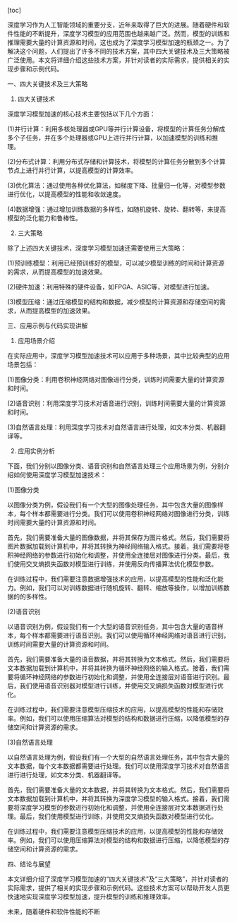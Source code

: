 
[toc]                    
                
                
深度学习作为人工智能领域的重要分支，近年来取得了巨大的进展。随着硬件和软件性能的不断提升，深度学习模型的应用范围也越来越广泛。然而，模型的训练和推理需要大量的计算资源和时间，这也成为了深度学习模型加速的瓶颈之一。为了解决这个问题，人们提出了许多不同的技术方案，其中四大关键技术及三大策略被广泛使用。本文将详细介绍这些技术方案，并针对读者的实际需求，提供相关的实现步骤和示例代码。

一、四大关键技术及三大策略

1. 四大关键技术

深度学习模型加速的核心技术主要包括以下几个方面：

(1)并行计算：利用多核处理器或GPU等并行计算设备，将模型的计算任务分解成多个子任务，并在多个处理器或GPU上进行并行计算，以加速模型的训练和推理。

(2)分布式计算：利用分布式存储和计算技术，将模型的计算任务分散到多个计算节点上进行并行计算，以提高模型的计算效率。

(3)优化算法：通过使用各种优化算法，如梯度下降、批量归一化等，对模型参数进行优化，以提高模型的性能和收敛速度。

(4)数据增强：通过增加训练数据的多样性，如随机旋转、旋转、翻转等，来提高模型的泛化能力和鲁棒性。

2. 三大策略

除了上述四大关键技术，深度学习模型加速还需要使用三大策略：

(1)预训练模型：利用已经预训练好的模型，可以减少模型训练的时间和计算资源的需求，从而提高模型的加速效果。

(2)硬件加速：利用特殊的硬件设备，如FPGA、ASIC等，对模型进行加速。

(3)模型压缩：通过压缩模型的结构和数据，减少模型的计算资源和存储空间的需求，从而提高模型的加速效果。

三、应用示例与代码实现讲解

1. 应用场景介绍

在实际应用中，深度学习模型加速技术可以应用于多种场景，其中比较典型的应用场景包括：

(1)图像分类：利用卷积神经网络对图像进行分类，训练时间需要大量的计算资源和时间。

(2)语音识别：利用深度学习技术对语音进行识别，训练时间需要大量的计算资源和时间。

(3)自然语言处理：利用深度学习技术对自然语言进行处理，如文本分类、机器翻译等。

2. 应用实例分析

下面，我们分别以图像分类、语音识别和自然语言处理三个应用场景为例，分别介绍如何使用深度学习模型加速技术：

(1)图像分类

以图像分类为例，假设我们有一个大型的图像处理任务，其中包含大量的图像样本，每个样本都需要进行分类。我们可以使用卷积神经网络对图像进行分类，训练时间需要大量的计算资源和时间。

首先，我们需要准备大量的图像数据，并将其保存为图片格式。然后，我们需要将图片数据加载到计算机中，并将其转换为神经网络输入格式。接着，我们需要将卷积神经网络的参数进行初始化和调整，并使用全连接层对图像进行分类。最后，我们使用交叉熵损失函数对模型进行训练，并使用反向传播算法优化模型参数。

在训练过程中，我们需要注意数据增强技术的应用，以提高模型的性能和泛化能力。例如，我们可以对训练数据进行随机旋转、翻转、缩放等操作，以增加训练数据的的多样性。

(2)语音识别

以语音识别为例，假设我们有一个大型的语音识别任务，其中包含大量的语音样本，每个样本都需要进行语音识别。我们可以使用循环神经网络对语音进行识别，训练时间需要大量的计算资源和时间。

首先，我们需要准备大量的语音数据，并将其转换为文本格式。然后，我们需要将文本数据加载到计算机中，并将其转换为循环神经网络的输入格式。接着，我们需要将循环神经网络的参数进行初始化和调整，并使用全连接层对语音进行识别。最后，我们使用语音识别器对模型进行训练，并使用交叉熵损失函数对模型进行优化。

在训练过程中，我们需要注意模型压缩技术的应用，以提高模型的性能和存储效率。例如，我们可以使用压缩算法对模型的结构和数据进行压缩，以降低模型的存储空间和计算资源的需求。

(3)自然语言处理

以自然语言处理为例，假设我们有一个大型的自然语言处理任务，其中包含大量的文本数据，每个文本数据都需要进行处理。我们可以使用深度学习技术对自然语言进行进行处理，如文本分类、机器翻译等。

首先，我们需要准备大量的文本数据，并将其转换为文本格式。然后，我们需要将文本数据加载到计算机中，并将其转换为深度学习模型的输入格式。接着，我们需要将深度学习模型的参数进行初始化和调整，并使用全连接层对文本数据进行处理。最后，我们使用模型进行训练，并使用交叉熵损失函数对模型进行优化。

在训练过程中，我们需要注意模型压缩技术的应用，以提高模型的性能和存储效率。例如，我们可以使用压缩算法对模型的结构和数据进行压缩，以降低模型的存储空间和计算资源的需求。

四、结论与展望

本文详细介绍了深度学习模型加速的“四大关键技术”及“三大策略”，并针对读者的实际需求，提供了相关的实现步骤和示例代码。这些技术方案可以帮助开发人员更快速地实现深度学习模型加速，提升模型的训练和推理效率。

未来，随着硬件和软件性能的不断

